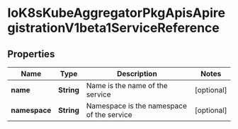 
# IoK8sKubeAggregatorPkgApisApiregistrationV1beta1ServiceReference

## Properties
Name | Type | Description | Notes
------------ | ------------- | ------------- | -------------
**name** | **String** | Name is the name of the service |  [optional]
**namespace** | **String** | Namespace is the namespace of the service |  [optional]



